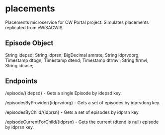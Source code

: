 # placements

Placements microservice for CW Portal project.  Simulates placements replicated from eWiSACWIS.

## Episode Object

String idepsd;
String idprsn;
BigDecimal amrate;
String idprvdorg;
Timestamp dtbgn;
Timestamp dtend;
Timestamp dtrmvl;
String flrmvl;
String idcase;

## Endpoints

/episode/{idepsd} - Gets a single Episode by idepsd key.

/episodesByProvider/{idprvdorg} - Gets a set of episodes by idprvdorg key.

/episodesByChild/{idprsn} - Gets a set of episodes by idprsn key.

/episodeCurrentForChild/{idprsn} - Gets the current (dtend is null) episode by idprsn key.
